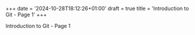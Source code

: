 +++
date = '2024-10-28T18:12:26+01:00'
draft = true
title = 'Introduction to Git - Page 1'
+++

Introduction to Git - Page 1
